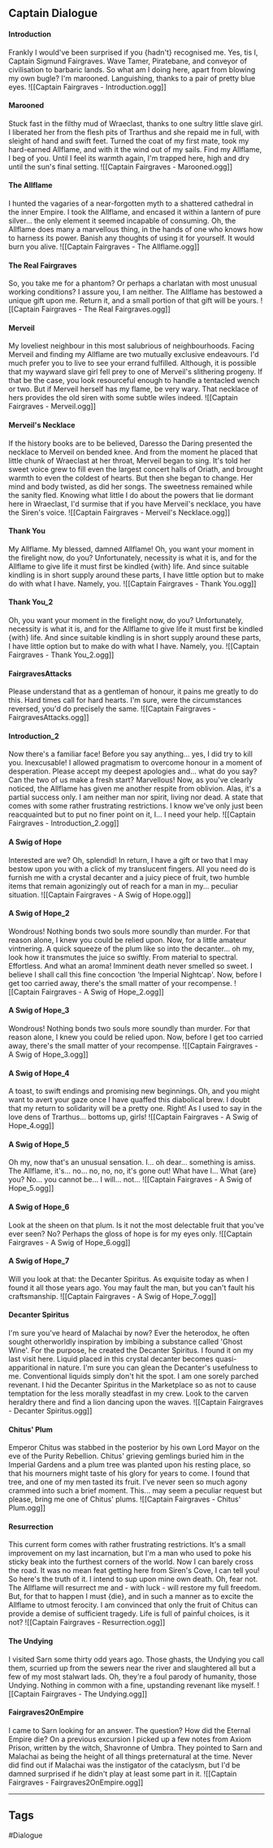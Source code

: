 ## Captain Dialogue
#### Introduction
Frankly I would've been surprised if you {hadn't} recognised me. Yes, tis I, Captain Sigmund Fairgraves. Wave Tamer, Piratebane, and conveyor of civilisation to barbaric lands. So what am I doing here, apart from blowing my own bugle? I'm marooned. Languishing, thanks to a pair of pretty blue eyes.
![[Captain Fairgraves - Introduction.ogg]]

#### Marooned
Stuck fast in the filthy mud of Wraeclast, thanks to one sultry little slave girl. I liberated her from the flesh pits of Trarthus and she repaid me in full, with sleight of hand and swift feet. Turned the coat of my first mate, took my hard-earned Allflame, and with it the wind out of my sails. Find my Allflame, I beg of you. Until I feel its warmth again, I'm trapped here, high and dry until the sun's final setting.
![[Captain Fairgraves - Marooned.ogg]]

#### The Allflame
I hunted the vagaries of a near-forgotten myth to a shattered cathedral in the inner Empire. I took the Allflame, and encased it within a lantern of pure silver... the only element it seemed incapable of consuming. Oh, the Allflame does many a marvellous thing, in the hands of one who knows how to harness its power. Banish any thoughts of using it for yourself. It would burn you alive.
![[Captain Fairgraves - The Allflame.ogg]]

#### The Real Fairgraves
So, you take me for a phantom? Or perhaps a charlatan with most unusual working conditions? I assure you, I am neither. The Allflame has bestowed a unique gift upon me. Return it, and a small portion of that gift will be yours.
![[Captain Fairgraves - The Real Fairgraves.ogg]]

#### Merveil
My loveliest neighbour in this most salubrious of neighbourhoods. Facing Merveil and finding my Allflame are two mutually exclusive endeavours. I'd much prefer you to live to see your errand fulfilled. Although, it is possible that my wayward slave girl fell prey to one of Merveil's slithering progeny. If that be the case, you look resourceful enough to handle a tentacled wench or two. But if Merveil herself has my flame, be very wary. That necklace of hers provides the old siren with some subtle wiles indeed.
![[Captain Fairgraves - Merveil.ogg]]

#### Merveil's Necklace
If the history books are to be believed, Daresso the Daring presented the necklace to Merveil on bended knee. And from the moment he placed that little chunk of Wraeclast at her throat, Merveil began to sing. It's told her sweet voice grew to fill even the largest concert halls of Oriath, and brought warmth to even the coldest of hearts. But then she began to change. Her mind and body twisted, as did her songs. The sweetness remained while the sanity fled. Knowing what little I do about the powers that lie dormant here in Wraeclast, I'd surmise that if you have Merveil's necklace, you have the Siren's voice.
![[Captain Fairgraves - Merveil's Necklace.ogg]]

#### Thank You
My Allflame. My blessed, damned Allflame! Oh, you want your moment in the firelight now, do you? Unfortunately, necessity is what it is, and for the Allflame to give life it must first be kindled {with} life. And since suitable kindling is in short supply around these parts, I have little option but to make do with what I have. Namely, you.
![[Captain Fairgraves - Thank You.ogg]]

#### Thank You_2
Oh, you want your moment in the firelight now, do you? Unfortunately, necessity is what it is, and for the Allflame to give life it must first be kindled {with} life. And since suitable kindling is in short supply around these parts, I have little option but to make do with what I have. Namely, you.
![[Captain Fairgraves - Thank You_2.ogg]]

#### FairgravesAttacks
Please understand that as a gentleman of honour, it pains me greatly to do this. Hard times call for hard hearts. I'm sure, were the circumstances reversed, you'd do precisely the same.
![[Captain Fairgraves - FairgravesAttacks.ogg]]

#### Introduction_2
Now there's a familiar face! Before you say anything... yes, I did try to kill you. Inexcusable! I allowed pragmatism to overcome honour in a moment of desperation. Please accept my deepest apologies and... what do you say? Can the two of us make a fresh start? Marvellous! Now, as you've clearly noticed, the Allflame has given me another respite from oblivion. Alas, it's a partial success only. I am neither man nor spirit, living nor dead. A state that comes with some rather frustrating restrictions. I know we've only just been reacquainted but to put no finer point on it, I... I need your help.
![[Captain Fairgraves - Introduction_2.ogg]]

#### A Swig of Hope
Interested are we? Oh, splendid! In return, I have a gift or two that I may bestow upon you with a click of my translucent fingers. All you need do is furnish me with a crystal decanter and a juicy piece of fruit, two humble items that remain agonizingly out of reach for a man in my... peculiar situation.
![[Captain Fairgraves - A Swig of Hope.ogg]]

#### A Swig of Hope_2
Wondrous! Nothing bonds two souls more soundly than murder. For that reason alone, I knew you could be relied upon. Now, for a little amateur vintnering. A quick squeeze of the plum like so into the decanter... oh my, look how it transmutes the juice so swiftly. From material to spectral. Effortless. And what an aroma! Imminent death never smelled so sweet. I believe I shall call this fine concoction 'the Imperial Nightcap'. Now, before I get too carried away, there's the small matter of your recompense.
![[Captain Fairgraves - A Swig of Hope_2.ogg]]

#### A Swig of Hope_3
Wondrous! Nothing bonds two souls more soundly than murder. For that reason alone, I knew you could be relied upon. Now, before I get too carried away, there's the small matter of your recompense.
![[Captain Fairgraves - A Swig of Hope_3.ogg]]

#### A Swig of Hope_4
A toast, to swift endings and promising new beginnings. Oh, and you might want to avert your gaze once I have quaffed this diabolical brew. I doubt that my return to solidarity will be a pretty one. Right! As I used to say in the love dens of Trarthus... bottoms up, girls!
![[Captain Fairgraves - A Swig of Hope_4.ogg]]

#### A Swig of Hope_5
Oh my, now that's an unusual sensation. I... oh dear... something is amiss. The Allflame, it's... no... no, no, no, it's gone out! What have I... What {are} you? No... you cannot be... I will... not...
![[Captain Fairgraves - A Swig of Hope_5.ogg]]

#### A Swig of Hope_6
Look at the sheen on that plum. Is it not the most delectable fruit that you've ever seen? No? Perhaps the gloss of hope is for my eyes only.
![[Captain Fairgraves - A Swig of Hope_6.ogg]]

#### A Swig of Hope_7
Will you look at that: the Decanter Spiritus. As exquisite today as when I found it all those years ago. You may fault the man, but you can't fault his craftsmanship.
![[Captain Fairgraves - A Swig of Hope_7.ogg]]

#### Decanter Spiritus
I'm sure you've heard of Malachai by now? Ever the heterodox, he often sought otherworldly inspiration by imbibing a substance called 'Ghost Wine'. For the purpose, he created the Decanter Spiritus. I found it on my last visit here. Liquid placed in this crystal decanter becomes quasi-apparitional in nature. I'm sure you can glean the Decanter's usefulness to me. Conventional liquids simply don't hit the spot. I am one sorely parched revenant. I hid the Decanter Spiritus in the Marketplace so as not to cause temptation for the less morally steadfast in my crew. Look to the carven heraldry there and find a lion dancing upon the waves.
![[Captain Fairgraves - Decanter Spiritus.ogg]]

#### Chitus' Plum
Emperor Chitus was stabbed in the posterior by his own Lord Mayor on the eve of the Purity Rebellion. Chitus' grieving gemlings buried him in the Imperial Gardens and a plum tree was planted upon his resting place, so that his mourners might taste of his glory for years to come. I found that tree, and one of my men tasted its fruit. I've never seen so much agony crammed into such a brief moment. This... may seem a peculiar request but please, bring me one of Chitus' plums.
![[Captain Fairgraves - Chitus' Plum.ogg]]

#### Resurrection
This current form comes with rather frustrating restrictions. It's a small improvement on my last incarnation, but I'm a man who used to poke his sticky beak into the furthest corners of the world. Now I can barely cross the road. It was no mean feat getting here from Siren's Cove, I can tell you! So here's the truth of it. I intend to sup upon mine own death. Oh, fear not. The Allflame will resurrect me and - with luck - will restore my full freedom. But, for that to happen I must {die}, and in such a manner as to excite the Allflame to utmost ferocity. I am convinced that only the fruit of Chitus can provide a demise of sufficient tragedy. Life is full of painful choices, is it not?
![[Captain Fairgraves - Resurrection.ogg]]

#### The Undying
I visited Sarn some thirty odd years ago. Those ghasts, the Undying you call them, scurried up from the sewers near the river and slaughtered all but a few of my most stalwart lads. Oh, they're a foul parody of humanity, those Undying. Nothing in common with a fine, upstanding revenant like myself.
![[Captain Fairgraves - The Undying.ogg]]

#### Fairgraves2OnEmpire
I came to Sarn looking for an answer. The question? How did the Eternal Empire die? On a previous excursion I picked up a few notes from Axiom Prison, written by the witch, Shavronne of Umbra. They pointed to Sarn and Malachai as being the height of all things preternatural at the time. Never did find out if Malachai was the instigator of the cataclysm, but I'd be damned surprised if he didn't play at least some part in it.
![[Captain Fairgraves - Fairgraves2OnEmpire.ogg]]

---
## Tags
#Dialogue

